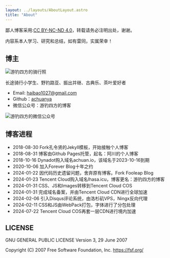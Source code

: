 ```yaml
---
layout: ../layouts/AboutLayout.astro
title: "About"
---
```

鄙人博客采用:<a href="https://creativecommons.org/licenses/by-nc-nd/3.0/deed.zh-hans" target="_blank">CC BY-NC-ND 4.0</a>，转载请务必注明出处，谢谢。

内容系本人学习、研究和总结，如有雷同，实属荣幸！

## 博主

![游钓四方的骑行照](https://cos.lhasa.icu/StylePictures/my-photo.jpg_640 "游钓四方的骑行照")

长途骑行小学生、野钓路亚、振出并继、古典乐、茶叶爱好者

- Email: <haibao1027@gmail.com>
- Github：<a href="https://github.com/achuanya" target="_blank">achuanya</a>
- 微信公众号：游钓四方的博客

![游钓四方的微信公众号](https://cos.lhasa.icu/StylePictures/WechatPublicAccount.jpg "生活中从不缺少美，而是缺少发现美的眼睛")

## 博客进程

* 2018-08-30 Fork孔令贤的Jekyll模板，开始接触个人博客
* 2018-08-31 博客由Github Pages托管，起名：阿川的个人博客
* 2018-10-16 Dynadot购入域名achuan.io，该域名于2023-10-16到期
* 2020-10-06 加入Forever Blog十年之约
* 2024-01-22 因代码历史遗留问题，舍弃原有博客。Fork Fooleap Blog
* 2024-01-23 Tencent Cloud购入域名lhasa.icu，博客更名：游钓四方的博客
* 2024-01-31 CSS、JS和Images转移到Tencent Cloud COS
* 2024-01-31 完成域名备案，并由Tencent Cloud CDN进行全球加速
* 2024-02-06 引入Disqus评论系统，由洛杉矶VPS，Ningx反向代理
* 2024-02-11 CSS和JS由WebPack打包，字体进行了分包处理
* 2024-07-22 Tencent Cloud COS再套一层CDN进行境内加速


## LICENSE

GNU GENERAL PUBLIC LICENSE
Version 3, 29 June 2007

 Copyright (C) 2007 Free Software Foundation, Inc. <https://fsf.org/>